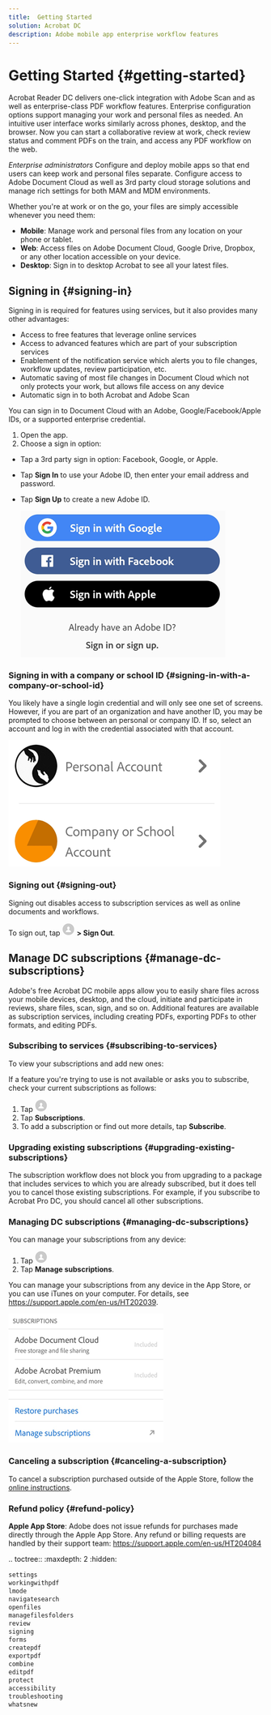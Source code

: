 ```yaml
---
title:  Getting Started
solution: Acrobat DC
description: Adobe mobile app enterprise workflow features
---
```


# Getting Started {#getting-started}

Acrobat Reader DC delivers one-click integration with  Adobe Scan and as well as enterprise-class PDF workflow features. Enterprise configuration options support managing your work and personal files as needed. An intuitive user interface works similarly across phones, desktop, and the browser. Now you can start a collaborative review at work, check review status and comment PDFs on the train, and access any PDF workflow on the web. 

*Enterprise administrators* Configure and deploy mobile apps so that end users can keep work and personal files separate. Configure access to Adobe Document Cloud as well as  3rd party cloud storage solutions and manage rich settings for both MAM and MDM environments. 

Whether you're at work or on the go, your files are simply accessible whenever you need them: 

* **Mobile**: Manage work and personal files from any location on your phone or tablet. 
* **Web**: Access files on Adobe Document Cloud, Google Drive, Dropbox, or any other location accessible on your device. 
* **Desktop**: Sign in to desktop Acrobat to see all your latest files. 


## Signing in {#signing-in}

Signing in is required for features using services, but it also provides many other  advantages: 

* Access to free features that leverage online services
* Access to advanced features which are part of your subscription services
* Enablement of the notification service which alerts you to file changes, workflow updates, review participation, etc. 
* Automatic saving of most file changes in Document Cloud which not only protects your work, but allows file access on any device
* Automatic sign in to both Acrobat and Adobe Scan

You can sign in to Document Cloud with an Adobe, Google/Facebook/Apple IDs, or a supported enterprise credential. 

1. Open the app. 
1. Choose a sign in option: 

* Tap a 3rd party sign in option: Facebook, Google, or Apple.
* Tap **Sign In** to use your Adobe ID, then enter your email address and password.
* Tap **Sign Up** to create a new Adobe ID.
 
   ![image](./images/signinmain.png)

### Signing in with a company or school ID {#signing-in-with-a-company-or-school-id}

You likely have a single login credential and will only see one set of screens. However, if you are part of an organization and have another ID, you may be prompted to choose between an personal or company ID. If so, select an account and log in with the credential associated with that account. 

   ![image](./images/selectaccount.png)


### Signing out {#signing-out}

Signing out disables access to subscription services as well as online documents and workflows. 

To sign out, tap ![image](./images/profileicon.png) **> Sign Out**.

## Manage DC subscriptions {#manage-dc-subscriptions}

Adobe's free Acrobat DC mobile apps allow you to easily share files across your mobile devices, desktop, and the cloud, initiate and participate in reviews, share files, scan, sign, and so on. Additional features are available as subscription services, including creating PDFs, exporting PDFs to other formats, and editing PDFs.


### Subscribing to services {#subscribing-to-services}

To view your subscriptions and add new ones:

If a feature you're trying to use is not available or asks you to subscribe, check your current subscriptions as follows: 

1. Tap ![image](./images/profileicon.png)
1. Tap **Subscriptions**.
1. To add a subscription or find out more details, tap **Subscribe**.

### Upgrading existing subscriptions {#upgrading-existing-subscriptions}

The subscription workflow does not block you from upgrading to a package that includes services to which you are already subscribed, but it does tell you to cancel those existing subscriptions. For example, if you subscribe to Acrobat Pro DC, you should cancel all other subscriptions.

### Managing DC subscriptions {#managing-dc-subscriptions}

You can manage your subscriptions from any device: 

1. Tap ![image](./images/profileicon.png)
1. Tap **Manage subscriptions**.

You can manage your subscriptions from any device in the App Store, or you can use iTunes on your computer. For details, see https://support.apple.com/en-us/HT202039.

   ![image](./images/managesubs.png)

### Canceling a subscription {#canceling-a-subscription}

To cancel a subscription purchased outside of the Apple Store, follow the [online instructions](https://helpx.adobe.com/x-productkb/policy-pricing/cancel-subscription-acrobat-online-services.html).

### Refund policy {#refund-policy}

**Apple App Store**: Adobe does not issue refunds for purchases made directly through the Apple App Store. Any refund or billing requests are handled by their support team: https://support.apple.com/en-us/HT204084 

.. toctree::
    :maxdepth: 2
    :hidden:

    settings
    workingwithpdf
    lmode
    navigatesearch
    openfiles
    managefilesfolders
    review
    signing
    forms
    createpdf
    exportpdf
    combine
    editpdf
    protect
    accessibility
    troubleshooting
    whatsnew
